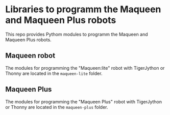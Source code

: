 # Libraries to programm the Maqueen and Maqueen Plus robots

This repo provides Pythom modules to programm the Maqueen and Maqueen Plus
robots.

## Maqueen robot

The modules for programming the "Maqueen:lite" robot with TigerJython or Thonny
are located in the `maqueen-lite` folder.

## Maqueen Plus

The modules for programming the "Maqueen Plus" robot with TigerJython or Thonny
are located in the `maqueen-plus` folder.

